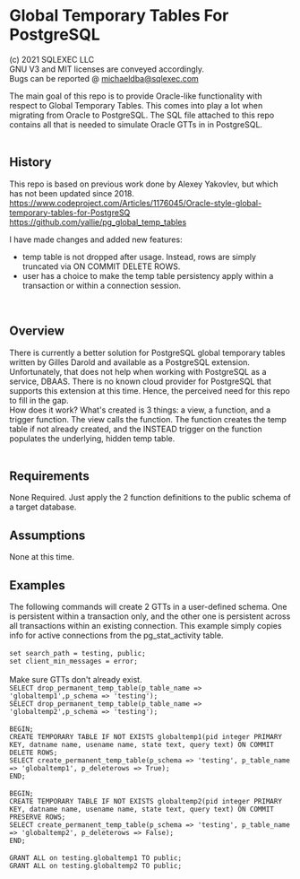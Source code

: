 # Global Temporary Tables For PostgreSQL

(c) 2021 SQLEXEC LLC
<br/>
GNU V3 and MIT licenses are conveyed accordingly.
<br/>
Bugs can be reported @ michaeldba@sqlexec.com

The main goal of this repo is to provide Oracle-like functionality with respect to Global Temporary Tables.  This comes into play a lot when migrating from Oracle to PostgreSQL.  The SQL file attached to this repo contains all that is needed to simulate Oracle GTTs in in PostgreSQL.  
<br/>

## History
This repo is based on previous work done by Alexey Yakovlev, but which has not been updated since 2018.
https://www.codeproject.com/Articles/1176045/Oracle-style-global-temporary-tables-for-PostgreSQ
https://github.com/yallie/pg_global_temp_tables

I have made changes and added new features:
* temp table is not dropped after usage.  Instead, rows are simply truncated via ON COMMIT DELETE ROWS.
* user has a choice to make the temp table persistency apply within a transaction or within a connection session.
<br/>

## Overview
There is currently a better solution for PostgreSQL global temporary tables written by Gilles Darold and available as a PostgreSQL extension.  Unfortunately, that does not help when working with PostgreSQL as a service, DBAAS.  There is no known cloud provider for PostgreSQL that supports this extension at this time.  Hence, the perceived need for this repo to fill in the gap.
<br/>
How does it work? What's created is 3 things: a view, a function, and a trigger function.  The view calls the function.  The function creates the temp table if not already created, and the INSTEAD trigger on the function populates the underlying, hidden temp table.
<br/>
<br/>
## Requirements
None Required.  Just apply the 2 function definitions to the public schema of a target database.
<br/>

## Assumptions
None at this time.
<br/>

## Examples
The following commands will create 2 GTTs in a user-defined schema.  One is persistent within a transaction only, and the other one is persistent across all transactions within an existing connection.  This example simply copies info for active connections from the pg_stat_activity table.
<br/><br/>
`set search_path = testing, public;`<br/>
`set client_min_messages = error;`
<br/><br/>
Make sure GTTs don't already exist.<br/>
`SELECT drop_permanent_temp_table(p_table_name => 'globaltemp1',p_schema => 'testing');`<br/>
`SELECT drop_permanent_temp_table(p_table_name => 'globaltemp2',p_schema => 'testing');`
<br/><br/>
`BEGIN;`<br/>
`CREATE TEMPORARY TABLE IF NOT EXISTS globaltemp1(pid integer PRIMARY KEY, datname name, usename name, state text, query text) ON COMMIT DELETE ROWS;`<br/>
`SELECT create_permanent_temp_table(p_schema => 'testing', p_table_name => 'globaltemp1', p_deleterows => True);`<br/>
`END;`
<br/><br/>
`BEGIN;`<br/>
`CREATE TEMPORARY TABLE IF NOT EXISTS globaltemp2(pid integer PRIMARY KEY, datname name, usename name, state text, query text) ON COMMIT PRESERVE ROWS;`<br/>
`SELECT create_permanent_temp_table(p_schema => 'testing', p_table_name => 'globaltemp2', p_deleterows => False);`<br/>
`END;`
<br/><br/>
`GRANT ALL on testing.globaltemp1 TO public;`<br/>
`GRANT ALL on testing.globaltemp2 TO public;`
<br/><br/>



